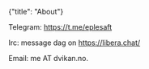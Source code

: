 {"title": "About"}

Telegram: https://t.me/eplesaft

Irc: message dag on https://libera.chat/

Email: me AT dvikan.no.
